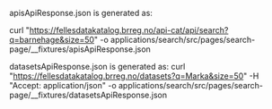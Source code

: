apisApiResponse.json is generated as:

curl "https://fellesdatakatalog.brreg.no/api-cat/api/search?q=barnehage&size=50" -o applications/search/src/pages/search-page/__fixtures/apisApiResponse.json

datasetsApiResponse.json is generated as:
curl "https://fellesdatakatalog.brreg.no/datasets?q=Marka&size=50" -H "Accept: application/json" -o applications/search/src/pages/search-page/__fixtures/datasetsApiResponse.json
